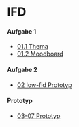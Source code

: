 # IFD

#### Aufgabe 1

- [01.1 Thema](https://sorayafe.github.io/IFD/01_Aufgabe/thema.html)
- [01.2 Moodboard](https://sorayafe.github.io/IFD/01_Aufgabe/moodboard.html)

#### Aufgabe 2

- [02 low-fid Prototyp](https://sorayafe.github.io/IFD/02_Aufgabe/prototype.html)

#### Prototyp

- [03-07 Prototyp](https://sorayafe.github.io/IFD/03-07_Aufgabe/index.html)
